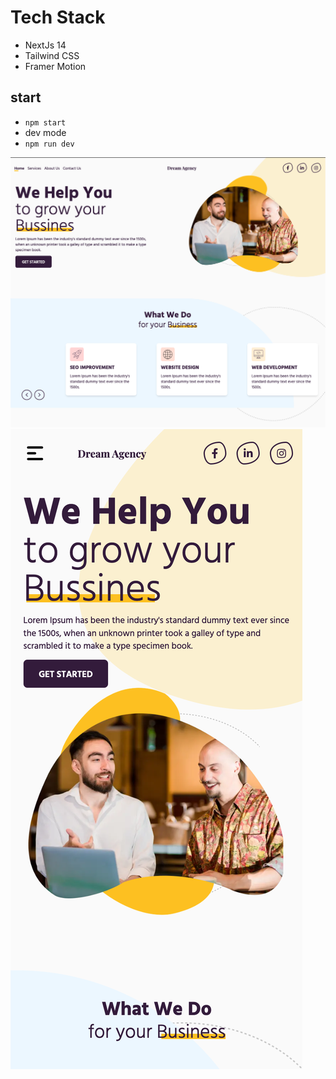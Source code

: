 # Tech Stack

- NextJs 14
- Tailwind CSS
- Framer Motion

## start

- `npm start`
- dev mode
- `npm run dev`

![Website Demo](./website_demo.png)
![Mobile Demo](./mobile_demo.png)
